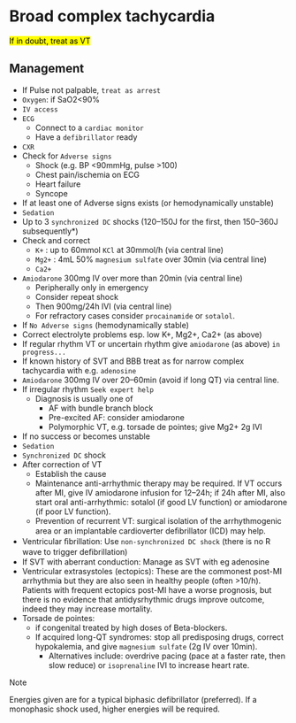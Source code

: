 # Broad complex tachycardia

<mark> If in doubt, treat as VT </mark>

## Management

- If Pulse not palpable, `treat as arrest`
- `Oxygen`: if SaO2<90% 
- `IV access`
- `ECG`
	- Connect to a `cardiac monitor` 
	- Have a `defibrillator` ready
- `CXR`
- Check for `Adverse signs`
	- Shock (e.g. BP <90mmHg, pulse >100)
	- Chest pain/ischemia on ECG
	- Heart failure
	- Syncope
- If at least one of Adverse signs exists (or hemodynamically unstable)
- `Sedation`
- Up to 3 `synchronized DC` shocks (120–150J for the first, then 150–360J subsequently*)
- Check and correct
	- `K+` : up to 60mmol `KCl` at 30mmol/h (via central line)
	- `Mg2+` : 4mL 50% `magnesium sulfate` over 30min (via central line)
	- `Ca2+`
- `Amiodarone` 300mg IV over more than 20min (via central line)
	- Peripherally only in emergency
	- Consider repeat shock
	- Then 900mg/24h IVI (via central line)
	- For refractory cases consider `procainamide` or `sotalol`.
- If `No Adverse signs` (hemodynamically stable)
- Correct electrolyte problems esp. low K+, Mg2+, Ca2+ (as above)
- If regular rhythm VT or uncertain rhythm give `amiodarone` (as above) `in progress...`
- If known history of SVT and BBB treat as for narrow complex tachycardia with e.g. `adenosine`
- `Amiodarone` 300mg IV over 20–60min (avoid if long QT) via central line.
- If irregular rhythm `Seek expert help`
	- Diagnosis is usually one of
		- AF with bundle branch block
		- Pre-excited AF: consider amiodarone
		- Polymorphic VT, e.g. torsade de pointes; give Mg2+ 2g IVI
- If no success or becomes unstable
- `Sedation`
- `Synchronized DC` shock
- After correction of VT
	- Establish the cause
	- Maintenance anti-arrhythmic therapy may be required. If VT occurs after MI, give IV amiodarone infusion for 12–24h; if 24h after MI, also start oral anti-arrhythmic: sotalol (if good LV function) or amiodarone (if poor LV function).
	- Prevention of recurrent VT: surgical isolation of the arrhythmogenic area or an implantable cardioverter deﬁbrillator (ICD) may help.
- Ventricular ﬁbrillation: Use `non-synchronized DC shock` (there is no R wave to trigger deﬁbrillation)
- If SVT with aberrant conduction: Manage as SVT with eg adenosine
- Ventricular extrasystoles (ectopics): These are the commonest post-MI arrhythmia but they are also seen in healthy people (often >10/h). Patients with frequent ectopics post-MI have a worse prognosis, but there is no evidence that antidysrhythmic drugs improve outcome, indeed they may increase mortality.
- Torsade de pointes: 
	- if congenital treated by high doses of Beta-blockers.
	- If acquired long-QT syndromes: stop all predisposing drugs, correct hypokalemia, and give `magnesium sulfate` (2g IV over 10min).
		- Alternatives include: overdrive pacing (pace at a faster rate, then slow reduce) or `isoprenaline` IVI to increase heart rate.



> [!Note]
> 
> Energies given are for a typical biphasic defibrillator (preferred).
> If a monophasic shock used, higher energies will be required.